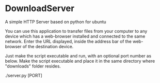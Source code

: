 # DownloadServer
A simple HTTP Server based on python for ubuntu

You can use this application to transfer files from your computer to any device which has a web-browser installed and connected to the same network. Enter the URL displayed, inside the address bar of the web-browser of the destination device.

Just make the script executable and run, with an optional port number as below. Make the script executable and place it in the same directory where "downloads" folder resides.

./server.py [PORT]
